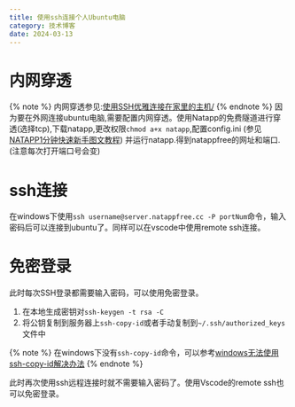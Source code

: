 ```yaml
---
title: 使用ssh连接个人Ubuntu电脑
category: 技术博客
date: 2024-03-13
---
```


# 内网穿透
{% note  %}
内网穿透参见:[使用SSH优雅连接在家里的主机/](https://xiaoyanfufu.gitee.io/2024/02/25/%E4%BD%BF%E7%94%A8SSH%E4%BC%98%E9%9B%85%E8%BF%9E%E6%8E%A5%E5%9C%A8%E5%AE%B6%E9%87%8C%E7%9A%84%E4%B8%BB%E6%9C%BA/) 
{% endnote %}
因为要在外网连接ubuntu电脑,需要配置内网穿透。使用Natapp的免费隧道进行穿透(选择tcp),下载natapp,更改权限`chmod a+x natapp`,配置config.ini (参见[NATAPP1分钟快速新手图文教程](https://natapp.cn/article/natapp_newbie)) 并运行natapp.得到natappfree的网址和端口.(注意每次打开端口号会变)


# ssh连接
在windows下使用`ssh username@server.natappfree.cc -P portNum`命令，输入密码后可以连接到ubuntu了。同样可以在vscode中使用remote ssh连接。

# 免密登录
此时每次SSH登录都需要输入密码，可以使用免密登录。
1. 在本地生成密钥对`ssh-keygen -t rsa -C `
2. 将公钥复制到服务器上`ssh-copy-id`或者手动复制到`~/.ssh/authorized_keys`文件中

{% note  %}
在windows下没有`ssh-copy-id`命令，可以参考[windows无法使用ssh-copy-id解决办法](https://blog.csdn.net/qq_45624685/article/details/122631083)
{% endnote %}

此时再次使用ssh远程连接时就不需要输入密码了。使用Vscode的remote ssh也可以免密登录。